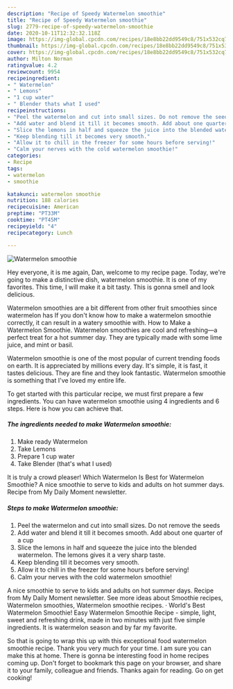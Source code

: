 ```yaml
---
description: "Recipe of Speedy Watermelon smoothie"
title: "Recipe of Speedy Watermelon smoothie"
slug: 2779-recipe-of-speedy-watermelon-smoothie
date: 2020-10-11T12:32:32.118Z
image: https://img-global.cpcdn.com/recipes/18e8bb22dd9549c8/751x532cq70/watermelon-smoothie-recipe-main-photo.jpg
thumbnail: https://img-global.cpcdn.com/recipes/18e8bb22dd9549c8/751x532cq70/watermelon-smoothie-recipe-main-photo.jpg
cover: https://img-global.cpcdn.com/recipes/18e8bb22dd9549c8/751x532cq70/watermelon-smoothie-recipe-main-photo.jpg
author: Milton Norman
ratingvalue: 4.2
reviewcount: 9954
recipeingredient:
- " Watermelon"
- " Lemons"
- "1 cup water"
- " Blender thats what I used"
recipeinstructions:
- "Peel the watermelon and cut into small sizes. Do not remove the seeds"
- "Add water and blend it till it becomes smooth. Add about one quarter of a cup"
- "Slice the lemons in half and squeeze the juice into the blended watermelon. The lemons gives it a very sharp taste."
- "Keep blending till it becomes very smooth."
- "Allow it to chill in the freezer for some hours before serving!"
- "Calm your nerves with the cold watermelon smoothie!"
categories:
- Recipe
tags:
- watermelon
- smoothie

katakunci: watermelon smoothie 
nutrition: 188 calories
recipecuisine: American
preptime: "PT33M"
cooktime: "PT45M"
recipeyield: "4"
recipecategory: Lunch

---
```



![Watermelon smoothie](https://img-global.cpcdn.com/recipes/18e8bb22dd9549c8/751x532cq70/watermelon-smoothie-recipe-main-photo.jpg)

Hey everyone, it is me again, Dan, welcome to my recipe page. Today, we're going to make a distinctive dish, watermelon smoothie. It is one of my favorites. This time, I will make it a bit tasty. This is gonna smell and look delicious.

Watermelon smoothies are a bit different from other fruit smoothies since watermelon has If you don&#39;t know how to make a watermelon smoothie correctly, it can result in a watery smoothie with. How to Make a Watermelon Smoothie. Watermelon smoothies are cool and refreshing—a perfect treat for a hot summer day. They are typically made with some lime juice, and mint or basil.

Watermelon smoothie is one of the most popular of current trending foods on earth. It is appreciated by millions every day. It's simple, it is fast, it tastes delicious. They are fine and they look fantastic. Watermelon smoothie is something that I've loved my entire life.


To get started with this particular recipe, we must first prepare a few ingredients. You can have watermelon smoothie using 4 ingredients and 6 steps. Here is how you can achieve that.

<!--inarticleads1-->

##### The ingredients needed to make Watermelon smoothie:

1. Make ready  Watermelon
1. Take  Lemons
1. Prepare 1 cup water
1. Take  Blender (that&#39;s what I used)


It is truly a crowd pleaser! Which Watermelon Is Best for Watermelon Smoothie? A nice smoothie to serve to kids and adults on hot summer days. Recipe from My Daily Moment newsletter. 

<!--inarticleads2-->

##### Steps to make Watermelon smoothie:

1. Peel the watermelon and cut into small sizes. Do not remove the seeds
1. Add water and blend it till it becomes smooth. Add about one quarter of a cup
1. Slice the lemons in half and squeeze the juice into the blended watermelon. The lemons gives it a very sharp taste.
1. Keep blending till it becomes very smooth.
1. Allow it to chill in the freezer for some hours before serving!
1. Calm your nerves with the cold watermelon smoothie!


A nice smoothie to serve to kids and adults on hot summer days. Recipe from My Daily Moment newsletter. See more ideas about Smoothie recipes, Watermelon smoothies, Watermelon smoothie recipes. · World&#39;s Best Watermelon Smoothie! Easy Watermelon Smoothie Recipe - simple, light, sweet and refreshing drink, made in two minutes with just five simple ingredients. It is watermelon season and by far my favorite. 

So that is going to wrap this up with this exceptional food watermelon smoothie recipe. Thank you very much for your time. I am sure you can make this at home. There is gonna be interesting food in home recipes coming up. Don't forget to bookmark this page on your browser, and share it to your family, colleague and friends. Thanks again for reading. Go on get cooking!

